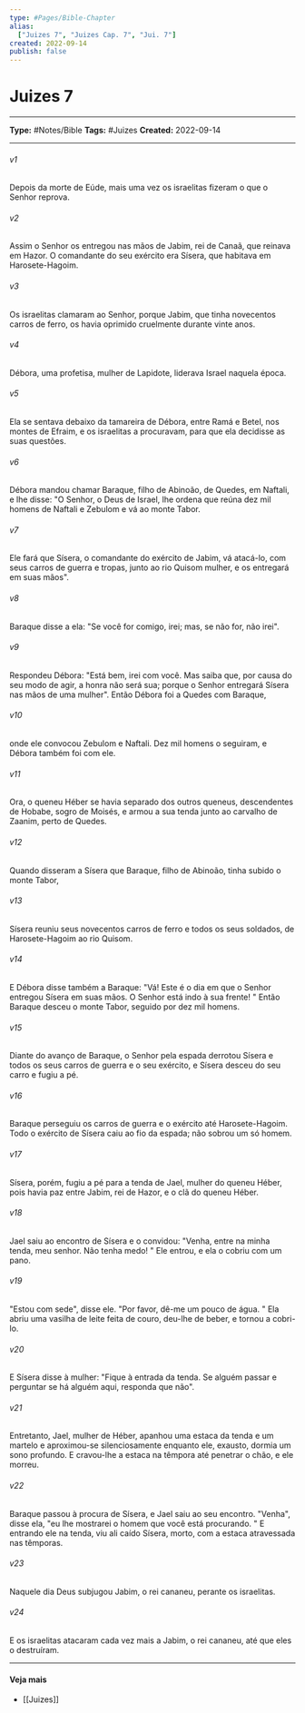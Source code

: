 ```yaml
---
type: #Pages/Bible-Chapter
alias:
  ["Juizes 7", "Juizes Cap. 7", "Jui. 7"]
created: 2022-09-14
publish: false
---
```


# Juizes 7

---

**Type:** #Notes/Bible
**Tags:** #Juizes
**Created:** 2022-09-14

---

###### v1
Depois da morte de Eúde, mais uma vez os israelitas fizeram o que o Senhor reprova.
###### v2
Assim o Senhor os entregou nas mãos de Jabim, rei de Canaã, que reinava em Hazor. O comandante do seu exército era Sísera, que habitava em Harosete-Hagoim.
###### v3
Os israelitas clamaram ao Senhor, porque Jabim, que tinha novecentos carros de ferro, os havia oprimido cruelmente durante vinte anos.
###### v4
Débora, uma profetisa, mulher de Lapidote, liderava Israel naquela época.
###### v5
Ela se sentava debaixo da tamareira de Débora, entre Ramá e Betel, nos montes de Efraim, e os israelitas a procuravam, para que ela decidisse as suas questões.
###### v6
Débora mandou chamar Baraque, filho de Abinoão, de Quedes, em Naftali, e lhe disse: "O Senhor, o Deus de Israel, lhe ordena que reúna dez mil homens de Naftali e Zebulom e vá ao monte Tabor.
###### v7
Ele fará que Sísera, o comandante do exército de Jabim, vá atacá-lo, com seus carros de guerra e tropas, junto ao rio Quisom mulher, e os entregará em suas mãos".
###### v8
Baraque disse a ela: "Se você for comigo, irei; mas, se não for, não irei".
###### v9
Respondeu Débora: "Está bem, irei com você. Mas saiba que, por causa do seu modo de agir, a honra não será sua; porque o Senhor entregará Sísera nas mãos de uma mulher". Então Débora foi a Quedes com Baraque,
###### v10
onde ele convocou Zebulom e Naftali. Dez mil homens o seguiram, e Débora também foi com ele.
###### v11
Ora, o queneu Héber se havia separado dos outros queneus, descendentes de Hobabe, sogro de Moisés, e armou a sua tenda junto ao carvalho de Zaanim, perto de Quedes.
###### v12
Quando disseram a Sísera que Baraque, filho de Abinoão, tinha subido o monte Tabor,
###### v13
Sísera reuniu seus novecentos carros de ferro e todos os seus soldados, de Harosete-Hagoim ao rio Quisom.
###### v14
E Débora disse também a Baraque: "Vá! Este é o dia em que o Senhor entregou Sísera em suas mãos. O Senhor está indo à sua frente! " Então Baraque desceu o monte Tabor, seguido por dez mil homens.
###### v15
Diante do avanço de Baraque, o Senhor pela espada derrotou Sísera e todos os seus carros de guerra e o seu exército, e Sísera desceu do seu carro e fugiu a pé.
###### v16
Baraque perseguiu os carros de guerra e o exército até Harosete-Hagoim. Todo o exército de Sísera caiu ao fio da espada; não sobrou um só homem.
###### v17
Sísera, porém, fugiu a pé para a tenda de Jael, mulher do queneu Héber, pois havia paz entre Jabim, rei de Hazor, e o clã do queneu Héber.
###### v18
Jael saiu ao encontro de Sísera e o convidou: "Venha, entre na minha tenda, meu senhor. Não tenha medo! " Ele entrou, e ela o cobriu com um pano.
###### v19
"Estou com sede", disse ele. "Por favor, dê-me um pouco de água. " Ela abriu uma vasilha de leite feita de couro, deu-lhe de beber, e tornou a cobri-lo.
###### v20
E Sísera disse à mulher: "Fique à entrada da tenda. Se alguém passar e perguntar se há alguém aqui, responda que não".
###### v21
Entretanto, Jael, mulher de Héber, apanhou uma estaca da tenda e um martelo e aproximou-se silenciosamente enquanto ele, exausto, dormia um sono profundo. E cravou-lhe a estaca na têmpora até penetrar o chão, e ele morreu.
###### v22
Baraque passou à procura de Sísera, e Jael saiu ao seu encontro. "Venha", disse ela, "eu lhe mostrarei o homem que você está procurando. " E entrando ele na tenda, viu ali caído Sísera, morto, com a estaca atravessada nas têmporas.
###### v23
Naquele dia Deus subjugou Jabim, o rei cananeu, perante os israelitas.
###### v24
E os israelitas atacaram cada vez mais a Jabim, o rei cananeu, até que eles o destruíram.


---

#### Veja mais

- [[Juizes]]
